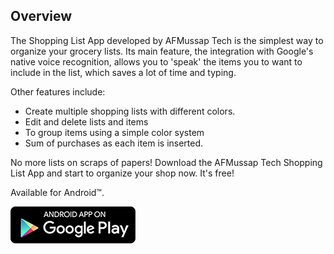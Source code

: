 ## Overview

The Shopping List App developed by AFMussap Tech is the simplest way to organize your grocery lists. Its main feature, the integration with Google's native voice recognition, allows you to 'speak' the items you to want to include in the list, which saves a lot of time and typing.

Other features include:
+ Create multiple shopping lists with different colors.
+ Edit and delete lists and items
+ To group items using a simple color system
+ Sum of purchases as each item is inserted.

No more lists on scraps of papers! Download the AFMussap Tech Shopping List App and start to organize your shop now. It's free!

Available for Android™.

[![](/images/google-play-badge-200x59.png)](https://play.google.com/store/apps/details?id=mussapappsshoppinglist.fmussap.com.shoppinglist)
